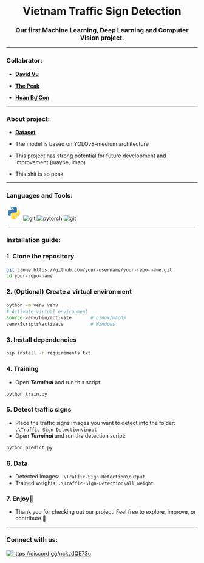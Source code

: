 <h1 align="center">Vietnam Traffic Sign Detection</h1>
<h3 align="center">Our first Machine Learning, Deep Learning and Computer Vision project.</h3>

<hr>

<!-- LƯU Ý: Nếu có &#x26; thì phải sửa thành & -->
<h3>Collabrator:</h3> 

- <a href="https://github.com/davidislearninghowtocode" target="_blank"><b>David Vu</b></a>
 
- <a href="https://github.com/AnDpTri" target="_blank"><b>The Peak</b></a>

- <a href="https://github.com/HoanBuCon" target="_blank"><b>Hoàn Bự Con</b></a>

<hr>

<h3>About project:</h3>  

- <a href="https://www.kaggle.com/datasets/maitam/vietnamese-traffic-signs" target="_blank"><b>Dataset</b></a>

- The model is based on YOLOv8-medium architecture

- This project has strong potential for future development and improvement (maybe, lmao)

- This shit is so peak

<hr>

<h3 align="left">Languages and Tools:</h3>
<p align="left">
  <a href="https://www.python.org" target="_blank" rel="noreferrer"> <img src="https://raw.githubusercontent.com/devicons/devicon/master/icons/python/python-original.svg" alt="python" width="40" height="40"/> </a>
  <a href="https://www.ultralytics.com/brand"> <img src="https://cdn.prod.website-files.com/680a070c3b99253410dd3dcf/680a070c3b99253410dd3e8d_UltralyticsYOLO_mark_blue.svg" alt="git" width="40" height="40"/> </a>
  <a href="https://pytorch.org/" target="_blank" rel="noreferrer"> <img src="https://www.vectorlogo.zone/logos/pytorch/pytorch-icon.svg" alt="pytorch" width="40" height="40"/> </a>
  <a href="https://git-scm.com/" target="_blank" rel="noreferrer"> <img src="https://www.vectorlogo.zone/logos/git-scm/git-scm-icon.svg" alt="git" width="40" height="40"/> </a>
</p>

<hr>

<h3>Installation guide:</h3>

### 1. Clone the repository

```bash
git clone https://github.com/your-username/your-repo-name.git
cd your-repo-name
```

### 2. (Optional) Create a virtual environment
```bash
python -m venv venv
# Activate virtual environment
source venv/bin/activate       # Linux/macOS
venv\Scripts\activate          # Windows
```

### 3. Install dependencies
```bash
pip install -r requirements.txt
```

### 4. Training
- Open ***Terminal*** and run this script:
```bash
python train.py
```

### 5. Detect traffic signs
- Place the traffic signs images you want to detect into the folder: ```.\Traffic-Sign-Detection\input```
- Open ***Terminal*** and run the detection script:
```bash
python predict.py
```

### 6. Data
- Detected images: ```.\Traffic-Sign-Detection\output```
- Trained weights: ```.\Traffic-Sign-Detection\all_weight```

### 7. Enjoy🎉
- Thank you for checking out our project! Feel free to explore, improve, or contribute 🚀

<hr>

<h3 align="left">Connect with us:</h3>
<p align="left">
<a href="https://discord.gg/https://discord.gg/nckzdQE73u" target="_blank"><img align="center" src="https://upload.wikimedia.org/wikipedia/fr/4/4f/Discord_Logo_sans_texte.svg" alt="https://discord.gg/nckzdQE73u" height="30" width="40" /></a>
</p>